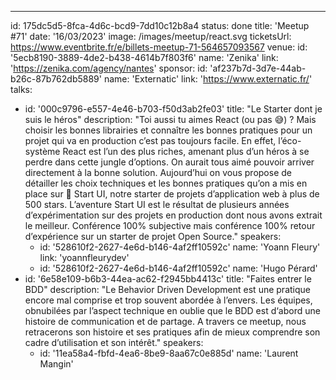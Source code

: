 ---

id: 175dc5d5-8fca-4d6c-bcd9-7dd10c12b8a4
status: done
title: 'Meetup #71'
date: '16/03/2023'
image: /images/meetup/react.svg
ticketsUrl: https://www.eventbrite.fr/e/billets-meetup-71-564657093567
venue:
id: '5ecb8190-3889-4de2-b438-4614b7f803f6'
name: 'Zenika'
link: 'https://zenika.com/agency/nantes'
sponsor:
id: 'af237b7d-3d7e-44ab-b26c-87b762db5889'
name: 'Externatic'
link: 'https://www.externatic.fr/'
talks:

- id: '000c9796-e557-4e46-b703-f50d3ab2fe03'
  title: "Le Starter dont je suis le héros"
  description: "Toi aussi tu aimes React (ou pas 😅) ? Mais choisir les bonnes librairies et connaître les bonnes pratiques pour un projet qui va en production c’est pas toujours facile. En effet, l’éco-système React est l’un des plus riches, amenant plus d’un héros à se perdre dans cette jungle d’options.
    On aurait tous aimé pouvoir arriver directement à la bonne solution. Aujourd’hui on vous propose de détailler les choix techniques et les bonnes pratiques qu’on a mis en place sur 🚀 Start UI, notre starter de projets d’application web à plus de 500 stars. L’aventure Start UI est le résultat de plusieurs années d’expérimentation sur des projets en production dont nous avons extrait le meilleur.
    Conférence 100% subjective mais conférence 100% retour d’expérience sur un starter de projet Open Source."
    speakers:
    - id: '528610f2-2627-4e6d-b146-4af2ff10592c'
      name: 'Yoann Fleury'
      link: 'yoannfleurydev'
    - id: '528610f2-2627-4e6d-b146-4af2ff10592c'
      name: 'Hugo Pérard'
- id: '6e58e109-b6b3-44ea-ac62-f2945bb4413c'
  title: "Faites entrer le BDD"
  description: "Le Behavior Driven Development est une pratique encore mal comprise et trop souvent abordée à l’envers. Les équipes, obnubilées par l’aspect technique en oublie que le BDD est d‘abord une histoire de communication et de partage. A travers ce meetup, nous retracerons son histoire et ses pratiques afin de mieux comprendre son cadre d’utilisation et son intérêt."
  speakers:
    - id: '11ea58a4-fbfd-4ea6-8be9-8aa67c0e885d'
      name: 'Laurent Mangin'
